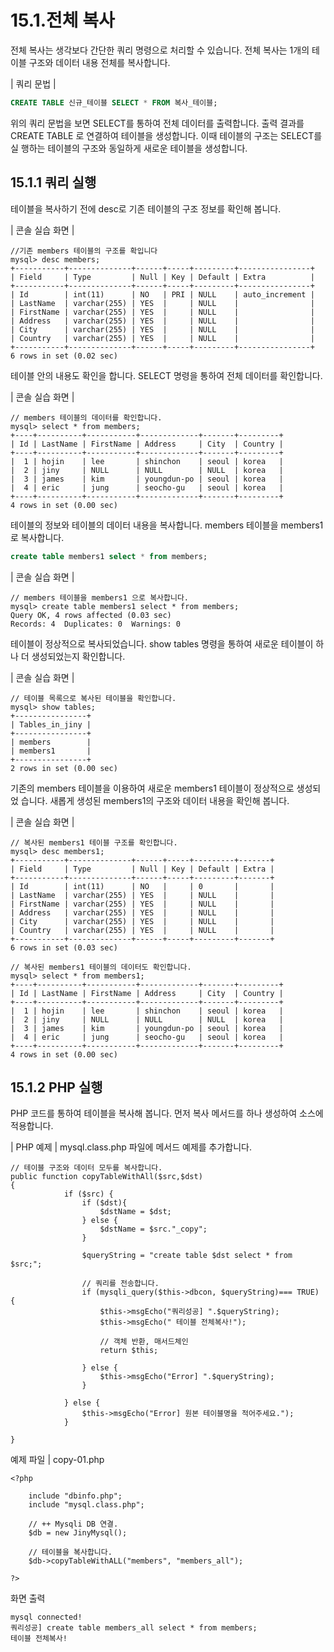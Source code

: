 # 15.1.전체 복사 
전체 복사는 생각보다 간단한 쿼리 명령으로 처리할 수 있습니다. 전체 복사는 1개의 테 이블 구조와 데이터 내용 전체를 복사합니다.  

| 쿼리 문법 | 
```sql
CREATE TABLE 신규_테이블 SELECT * FROM 복사_테이블; 
```

위의 쿼리 문법을 보면 SELECT를 통하여 전체 데이터를 출력합니다. 출력 결과를 CREATE TABLE 로 연결하여 테이블을 생성합니다. 이때 테이블의 구조는 SELECT를 실 행하는 테이블의 구조와 동일하게 새로운 테이블을 생성합니다.  

## 15.1.1 쿼리 실행 
테이블을 복사하기 전에 desc로 기존 테이블의 구조 정보를 확인해 봅니다.  

| 콘솔 실습 화면 | 
```
//기존 members 테이블의 구조를 확입니다
mysql> desc members;
+-----------+--------------+------+-----+---------+----------------+
| Field     | Type         | Null | Key | Default | Extra          |
+-----------+--------------+------+-----+---------+----------------+
| Id        | int(11)      | NO   | PRI | NULL    | auto_increment |
| LastName  | varchar(255) | YES  |     | NULL    |                |
| FirstName | varchar(255) | YES  |     | NULL    |                |
| Address   | varchar(255) | YES  |     | NULL    |                |
| City      | varchar(255) | YES  |     | NULL    |                |
| Country   | varchar(255) | YES  |     | NULL    |                |
+-----------+--------------+------+-----+---------+----------------+
6 rows in set (0.02 sec) 
```
테이블 안의 내용도 확인을 합니다. SELECT 명령을 통하여 전체 데이터를 확인합니다.  

| 콘솔 실습 화면 | 
```
// members 테이블의 데이터를 확인합니다.
mysql> select * from members;
+----+----------+-----------+-------------+-------+---------+
| Id | LastName | FirstName | Address     | City  | Country |
+----+----------+-----------+-------------+-------+---------+
|  1 | hojin    | lee       | shinchon    | seoul | korea   |
|  2 | jiny     | NULL      | NULL        | NULL  | korea   |
|  3 | james    | kim       | youngdun-po | seoul | korea   |
|  4 | eric     | jung      | seocho-gu   | seoul | korea   |
+----+----------+-----------+-------------+-------+---------+
4 rows in set (0.00 sec) 

```

테이블의 정보와 테이블의 데이터 내용을 복사합니다. members 테이블을 members1 로 복사합니다.  

```sql
create table members1 select * from members; 
```

| 콘솔 실습 화면 | 
```
// members 테이블을 members1 으로 복사합니다.
mysql> create table members1 select * from members;
Query OK, 4 rows affected (0.03 sec)
Records: 4  Duplicates: 0  Warnings: 0

```

테이블이 정상적으로 복사되었습니다. show tables 명령을 통하여 새로운 테이블이 하나 더 생성되었는지 확인합니다.  

| 콘솔 실습 화면 | 
```
// 테이블 목록으로 복사된 테이블을 확인합니다.
mysql> show tables;
+----------------+
| Tables_in_jiny |
+----------------+
| members        |
| members1       |
+----------------+
2 rows in set (0.00 sec)

```
기존의 members 테이블을 이용하여 새로운 members1 테이블이 정상적으로 생성되었 습니다. 새롭게 생성된 members1의 구조와 데이터 내용을 확인해 봅니다.  

| 콘솔 실습 화면 | 
```
// 복사된 members1 테이블 구조를 확인합니다.
mysql> desc members1;
+-----------+--------------+------+-----+---------+-------+
| Field     | Type         | Null | Key | Default | Extra |
+-----------+--------------+------+-----+---------+-------+
| Id        | int(11)      | NO   |     | 0       |       |
| LastName  | varchar(255) | YES  |     | NULL    |       |
| FirstName | varchar(255) | YES  |     | NULL    |       |
| Address   | varchar(255) | YES  |     | NULL    |       |
| City      | varchar(255) | YES  |     | NULL    |       |
| Country   | varchar(255) | YES  |     | NULL    |       |
+-----------+--------------+------+-----+---------+-------+
6 rows in set (0.03 sec)

// 복사된 members1 테이블의 데이터도 확인합니다.
mysql> select * from members1;
+----+----------+-----------+-------------+-------+---------+
| Id | LastName | FirstName | Address     | City  | Country |
+----+----------+-----------+-------------+-------+---------+
|  1 | hojin    | lee       | shinchon    | seoul | korea   |
|  2 | jiny     | NULL      | NULL        | NULL  | korea   |
|  3 | james    | kim       | youngdun-po | seoul | korea   |
|  4 | eric     | jung      | seocho-gu   | seoul | korea   |
+----+----------+-----------+-------------+-------+---------+
4 rows in set (0.00 sec)

```

## 15.1.2 PHP 실행 
PHP 코드를 통하여 테이블을 복사해 봅니다. 먼저 복사 메서드를 하나 생성하여 소스에 적용합니다.  

| PHP 예제 | 
mysql.class.php 파일에 메서드 예제를 추가합니다. 
```
// 테이블 구조와 데이터 모두를 복사합니다.
public function copyTableWithAll($src,$dst)
{
            if ($src) {
                if ($dst){
                    $dstName = $dst;
                } else {
                    $dstName = $src."_copy";
                }

                $queryString = "create table $dst select * from $src;";

                // 쿼리를 전송합니다.
                if (mysqli_query($this->dbcon, $queryString)=== TRUE) {
                    $this->msgEcho("쿼리성공] ".$queryString);
                    $this->msgEcho(" 테이블 전체복사!");

                    // 객체 반환, 매서드체인
                    return $this; 

                } else {
                    $this->msgEcho("Error] ".$queryString);
                }

            } else {
                $this->msgEcho("Error] 원본 테이블명을 적어주세요.");
            }           
            
}

```

예제 파일 | copy-01.php 
```
<?php

	include "dbinfo.php";
	include "mysql.class.php";
 
	// ++ Mysqli DB 연결.
	$db = new JinyMysql();

	// 테이블을 복사합니다.
	$db->copyTableWithALL("members", "members_all");

?>

```

화면 출력 
```
mysql connected!
쿼리성공] create table members_all select * from members;
테이블 전체복사!

```
